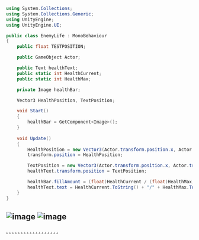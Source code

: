 
```C#
using System.Collections;
using System.Collections.Generic;
using UnityEngine;
using UnityEngine.UI;

public class EnemyLife : MonoBehaviour
{
    public float TESTPOSITION;

    public GameObject Actor;

    public Text healthText;
    public static int HealthCurrent;
    public static int HealthMax;

    private Image healthBar;

    Vector3 HealthPosition, TextPosition;

    void Start()
    {
        healthBar = GetComponent<Image>();
    }
    
    void Update()
    {
        HealthPosition = new Vector3(Actor.transform.position.x, Actor.transform.position.y + 1.88f, transform.position.z);
        transform.position = HealthPosition;

        TextPosition = new Vector3(Actor.transform.position.x, Actor.transform.position.y + 1.88f, transform.position.z);
        healthText.transform.position = TextPosition;

        healthBar.fillAmount = (float)HealthCurrent / (float)HealthMax;
        healthText.text = HealthCurrent.ToString() + "/" + HealthMax.ToString();
    }
}
```
![image](https://user-images.githubusercontent.com/55220866/199516395-f14ab140-8b77-4bf4-b9f4-120b4d1a65bc.png)
![image](https://user-images.githubusercontent.com/55220866/199516491-87accb20-5ea0-429f-8f7a-78d4bbd7a65a.png)
---
[.](https://github.com/ChengHan16)
[.](https://github.com/ChengHan16)
[.](https://www.youtube.com/watch?v=y7d0naG0ALM)
[.](https://github.com/ChengHan16)
[.](https://github.com/ChengHan16)
[.](https://github.com/ChengHan16)
[.](https://github.com/ChengHan16)
[.](https://github.com/ChengHan16)
[.](https://github.com/ChengHan16)
[.](https://github.com/ChengHan16)
[.](https://github.com/ChengHan16)
[.](https://github.com/ChengHan16)
[.](https://github.com/ChengHan16)
[.](https://github.com/ChengHan16)
[.](https://github.com/ChengHan16)
[.](https://github.com/ChengHan16)
[.](https://github.com/ChengHan16)
[.](https://github.com/ChengHan16)

